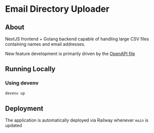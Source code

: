 # Email Directory Uploader
## About
NextJS frontend + Golang backend capable of handling large CSV files containing names and email addresses.

New feature development is primarily driven by the [OpenAPI file](./backend/api.yaml)

## Running Locally
### Using devenv
```zsh
devenv up
```

## Deployment
The application is automatically deployed via Railway whenever `main` is updated
